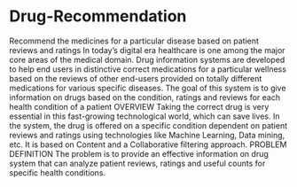 # Drug-Recommendation
Recommend the medicines for a particular disease based on patient reviews and ratings
In today’s digital era healthcare is one among the major core areas of the medical domain. Drug information systems are developed to help end users in distinctive correct medications for a particular wellness based on the reviews of other end-users provided on totally different medications for various specific diseases. The goal of this system is to give information on drugs based on the condition, ratings and reviews for each health condition of a patient
OVERVIEW
Taking the correct drug is very essential in this fast-growing technological world, which can 
save lives. In the system, the drug is offered on a specific condition dependent on patient reviews and ratings using technologies like Machine Learning, Data mining, etc. It is based on Content and a Collaborative filtering approach.
PROBLEM DEFINITION
The problem is to provide an effective information on drug system that can analyze patient 
reviews, ratings and useful counts for specific health conditions. 

